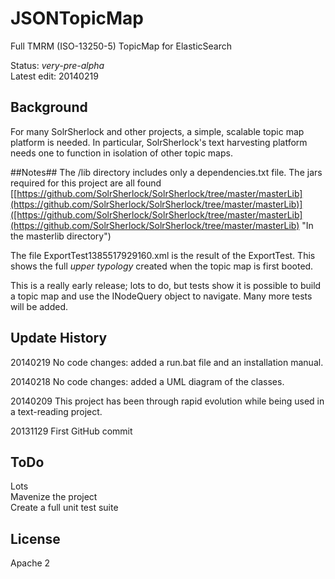 JSONTopicMap
============

Full TMRM (ISO-13250-5) TopicMap for ElasticSearch

Status: *very-pre-alpha*<br/>
Latest edit: 20140219<br/>
## Background ##
For many SolrSherlock and other projects, a simple, scalable topic map platform is needed. In particular, SolrSherlock's text harvesting platform needs one to function in isolation of other topic maps.

##Notes##
The /lib directory includes only a dependencies.txt file. The jars required for this project are all found [[https://github.com/SolrSherlock/SolrSherlock/tree/master/masterLib](https://github.com/SolrSherlock/SolrSherlock/tree/master/masterLib)]([https://github.com/SolrSherlock/SolrSherlock/tree/master/masterLib](https://github.com/SolrSherlock/SolrSherlock/tree/master/masterLib) "In the masterlib directory")

The file ExportTest1385517929160.xml is the result of the ExportTest. This shows the full *upper typology* created when the topic map is first booted.

This is a really early release; lots to do, but tests show it is possible to build a topic map and use the INodeQuery object to navigate. Many more tests will be added.

## Update History ##
20140219 No code changes: added a run.bat file and an installation manual.

20140218 No code changes: added a UML diagram of the classes.

20140209 This project has been through rapid evolution while being used in a text-reading project.

20131129 First GitHub commit

## ToDo ##
Lots<br/>
Mavenize the project<br/>
Create a full unit test suite

## License ##
Apache 2


